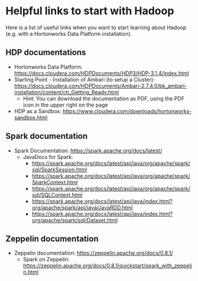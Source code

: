 # Helpful links to start with Hadoop

Here is a list of useful links when you want to start learning about Hadoop (e.g. with a Hortonworks Data Platform installation).

## HDP documentations

* Hortonworks Data Platform: https://docs.cloudera.com/HDPDocuments/HDP3/HDP-3.1.4/index.html
* Starting Point - Installation of Ambari (to setup a Cluster): https://docs.cloudera.com/HDPDocuments/Ambari-2.7.4.0/bk_ambari-installation/content/ch_Getting_Ready.html
  * Hint: You can download the documentation as PDF, using the PDF icon in the upper right on the page
* HDP as a Sandbox: https://www.cloudera.com/downloads/hortonworks-sandbox.html

## Spark documentation

* Spark Documentation: https://spark.apache.org/docs/latest/
  * JavaDocs for Spark:
    * https://spark.apache.org/docs/latest/api/java/org/apache/spark/sql/SparkSession.html
    * https://spark.apache.org/docs/latest/api/java/org/apache/spark/SparkContext.html
    * https://spark.apache.org/docs/latest/api/java/org/apache/spark/sql/SQLContext.html
    * https://spark.apache.org/docs/latest/api/java/index.html?org/apache/spark/api/java/JavaRDD.html
    * https://spark.apache.org/docs/latest/api/java/index.html?org/apache/spark/sql/Dataset.html

## Zeppelin documentation
* Zeppelin documentation: https://zeppelin.apache.org/docs/0.8.1/
  * Spark on Zeppelin: https://zeppelin.apache.org/docs/0.8.1/quickstart/spark_with_zeppelin.html

